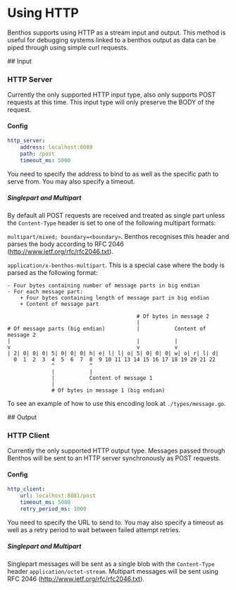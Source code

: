 Using HTTP
==========

Benthos supports using HTTP as a stream input and output. This method is useful
for debugging systems linked to a benthos output as data can be piped through
using simple curl requests.

## Input

### HTTP Server

Currently the only supported HTTP input type, also only supports POST requests
at this time. This input type will only preserve the BODY of the request.

#### Config

```yaml
http_server:
	address: localhost:8080
	path: /post
	timeout_ms: 5000
```

You need to specify the address to bind to as well as the specific path to serve
from. You may also specify a timeout.

##### Singlepart and Multipart

By default all POST requests are received and treated as single part unless the
`Content-Type` header is set to one of the following multipart formats:

`multipart/mixed; boundary=<boundary>`. Benthos recognises this header and
parses the body according to RFC 2046 (http://www.ietf.org/rfc/rfc2046.txt).

`application/x-benthos-multipart`. This is a special case where the body is
parsed as the following format:

```
- Four bytes containing number of message parts in big endian
- For each message part:
	+ Four bytes containing length of message part in big endian
	+ Content of message part

                                         # Of bytes in message 2
                                         |
# Of message parts (big endian)          |           Content of message 2
|                                        |           |
v                                        v           v
| 2| 0| 0| 0| 5| 0| 0| 0| h| e| l| l| o| 5| 0| 0| 0| w| o| r| l| d|
  0  1  2  3  4  5  6  7  8  9 10 11 13 14 15 16 17 18 19 20 21 22
              ^           ^
              |           |
              |           Content of message 1
              |
              # Of bytes in message 1 (big endian)
```

To see an example of how to use this encoding look at `./types/message.go`.

## Output

### HTTP Client

Currently the only supported HTTP output type. Messages passed through Benthos
will be sent to an HTTP server synchronously as POST requests.

#### Config

```yaml
http_client:
	url: localhost:8081/post
	timeout_ms: 5000
	retry_period_ms: 1000
```

You need to specify the URL to send to. You may also specify a timeout as well
as a retry period to wait between failed attempt retries.

##### Singlepart and Multipart

Singlepart messages will be sent as a single blob with the `Content-Type` header
`application/octet-stream`. Multipart messages will be sent using RFC 2046
(http://www.ietf.org/rfc/rfc2046.txt).

